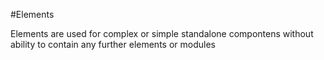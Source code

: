 #Elements

Elements are used for complex or simple standalone compontens without ability to contain any further elements or modules